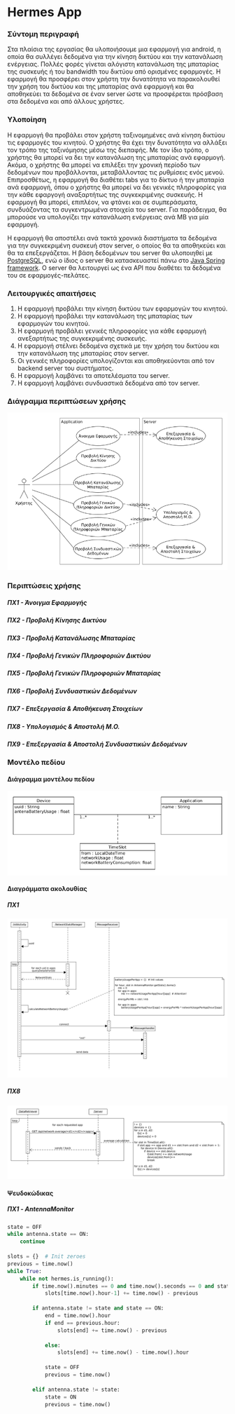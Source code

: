 # Hermes App

### Σύντομη περιγραφή

Στα πλαίσια της εργασίας θα υλοποιήσουμε μια εφαρμογή για  android, η  οποία θα συλλέγει δεδομένα για την κίνηση δικτύου και την κατανάλωση ενέργειας. Πολλές φορές γίνεται αλόγιστη κατανάλωση της μπαταρίας της συσκευής ή του bandwidth του δικτύου από ορισμένες εφαρμογές. Η εφαρμογή θα προσφέρει στον χρήστη την δυνατότητα να παρακολουθεί την χρήση του δικτύου και της μπαταρίας ανά εφαρμογή και θα αποθηκεύει τα δεδομένα σε έναν server ώστε να προσφέρεται πρόσβαση στα δεδομένα και από άλλους χρήστες.

### Υλοποίηση

Η εφαρμογή θα προβάλει στον χρήστη ταξινομημένες ανά κίνηση δικτύου τις εφαρμογές του κινητού. Ο χρήστης θα έχει την δυνατότητα να αλλάξει τον τρόπο της ταξινόμησης μέσω της διεπαφής. Με τον ίδιο τρόπο, ο χρήστης θα μπορεί να δει την κατανάλωση της μπαταρίας ανά εφαρμογή. Ακόμα, ο χρήστης θα μπορεί να επιλέξει την χρονική περίοδο των δεδομένων που προβάλλονται, μεταβάλλοντας τις ρυθμίσεις ενός μενού. Επιπροσθέτως, η εφαρμογή θα διαθέτει tabs για το δίκτυο ή την μπαταρία ανά εφαρμογή, όπου ο χρήστης θα μπορεί να δει γενικές πληροφορίες για την κάθε εφαργογή αναξαρτήτως της συγκεκριμένης συσκευής. Η εφαρμογή θα μπορεί, επιπλέον, να φτάνει και σε συμπεράσματα, συνδυάζοντας τα συγκεντρωμένα στοιχεία του server. Για παράδειγμα, θα μπορούσε να υπολογίζει την κατανάλωση ενέργειας ανά MB για μία εφαρμογή.

Η εφαρμογή θα αποστέλει ανά τακτά χρονικά διαστήματα τα δεδομένα για την συγκεκριμένη συσκευή στον server, ο οποίος θα τα αποθηκεύει και θα τα επεξεργάζεται. Η βάση δεδομένων του server θα υλοποιηθεί με [PostgreSQL](https://www.postgresql.org/), ενώ ο ίδιος ο server θα κατασκευαστεί πάνω στο [Java Spring framework](https://spring.io/projects/spring-framework). Ο server θα λειτουργεί ως ένα API που διαθέτει τα δεδομένα του σε εφαρμογές-πελάτες.

### Λειτουργικές απαιτήσεις

1. Η εφαρμογή προβάλει την κίνηση δικτύου των εφαρμογών του κινητού.
2. Η εφαρμογή προβάλει την κατανάλωση της μπαταρίας των εφαρμογών του κινητού.
3. Η εφαρμογή προβάλει γενικές πληροφορίες για κάθε εφαρμογή ανεξαρτήτως της συγκεκριμένης συσκευής.
4. Η εφαρμογή στέλνει δεδομένα σχετικά με την χρήση του δικτύου και την κατανάλωση της μπαταρίας στον server.
5. Οι γενικές πληροφορίες υπολογίζονται και αποθηκεύονται από τον backend server του συστήματος.
6. Η εφαρμογή λαμβάνει τα αποτελέσματα του server.
7. H εφαρμογή λαμβάνει συνδυαστικά δεδομένα από τον server.

### Διάγραμμα περιπτώσεων χρήσης

![use case diagram](docs/diagrams/use_case.png)

### Περιπτώσεις χρήσης

##### ΠΧ1 - Άνοιγμα Εφαρμογής

##### ΠΧ2 - Προβολή Κίνησης Δικτύου

##### ΠΧ3 - Προβολή Κατανάλωσης Μπαταρίας

##### ΠΧ4 - Προβολή Γενικών Πληροφοριών Δικτύου

##### ΠΧ5 - Προβολή Γενικών Πληροφοριών Μπαταρίας

##### ΠΧ6 - Προβολή Συνδυαστικών Δεδομένων

##### ΠΧ7 - Επεξεργασία & Αποθήκευση Στοιχείων

##### ΠΧ8 - Υπολογισμός & Αποστολή Μ.Ο.

##### ΠΧ9 - Επεξεργασία & Αποστολή Συνδυαστικών Δεδομένων

### Μοντέλο πεδίου

#### Διάγραμμα μοντέλου πεδίου

![domain model diagram](docs/diagrams/domain_model.png)

#### Διαγράμματα ακολουθίας

##### ΠΧ1

![uc1 sequence diagram](docs/diagrams/uc1_sequence_diagram.png)

##### ΠΧ8

![uc8 sequence diagram](docs/diagrams/uc8_sequence_diagram.png)

#### Ψευδοκώδικας

##### ΠΧ1 - AntennaMonitor

```python
state = OFF
while antenna.state == ON:
    continue

slots = {}  # Init zeroes
previous = time.now()
while True:
    while not hermes.is_running():
        if time.now().minutes == 0 and time.now().seconds == 0 and state == ON:
            slots[time.now().hour-1] += time.now() - previous

        if antenna.state != state and state == ON:
            end = time.now().hour
            if end == previous.hour:
                slots[end] += time.now() - previous

            else:
                slots[end] += time.now() - time.now().hour

            state = OFF
            previous = time.now()

        elif antenna.state != state:
            state = ON
            previous = time.now()
```
